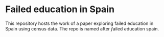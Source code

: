 # Failed education in Spain

This repository hosts the work of a paper exploring failed education in Spain using census data. The repo is named after *f*ailed *e*ducation spain.
